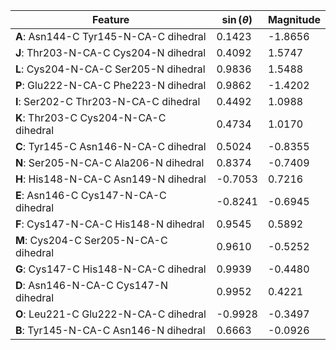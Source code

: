 | Feature | $\sin \left( \theta \right)$ | Magnitude |
|---------|------------|-----------|
| **A**: Asn144-C Tyr145-N-CA-C dihedral | 0.1423 | -1.8656 |
| **J**: Thr203-N-CA-C Cys204-N dihedral | 0.4092 | 1.5747 |
| **L**: Cys204-N-CA-C Ser205-N dihedral | 0.9836 | 1.5488 |
| **P**: Glu222-N-CA-C Phe223-N dihedral | 0.9862 | -1.4202 |
| **I**: Ser202-C Thr203-N-CA-C dihedral | 0.4492 | 1.0988 |
| **K**: Thr203-C Cys204-N-CA-C dihedral | 0.4734 | 1.0170 |
| **C**: Tyr145-C Asn146-N-CA-C dihedral | 0.5024 | -0.8355 |
| **N**: Ser205-N-CA-C Ala206-N dihedral | 0.8374 | -0.7409 |
| **H**: His148-N-CA-C Asn149-N dihedral | -0.7053 | 0.7216 |
| **E**: Asn146-C Cys147-N-CA-C dihedral | -0.8241 | -0.6945 |
| **F**: Cys147-N-CA-C His148-N dihedral | 0.9545 | 0.5892 |
| **M**: Cys204-C Ser205-N-CA-C dihedral | 0.9610 | -0.5252 |
| **G**: Cys147-C His148-N-CA-C dihedral | 0.9939 | -0.4480 |
| **D**: Asn146-N-CA-C Cys147-N dihedral | 0.9952 | 0.4221 |
| **O**: Leu221-C Glu222-N-CA-C dihedral | -0.9928 | -0.3497 |
| **B**: Tyr145-N-CA-C Asn146-N dihedral | 0.6663 | -0.0926 |
